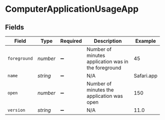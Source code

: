 # ComputerApplicationUsageApp


## Fields

| Field                                               | Type                                                | Required                                            | Description                                         | Example                                             |
| --------------------------------------------------- | --------------------------------------------------- | --------------------------------------------------- | --------------------------------------------------- | --------------------------------------------------- |
| `foreground`                                        | *number*                                            | :heavy_minus_sign:                                  | Number of minutes application was in the foreground | 45                                                  |
| `name`                                              | *string*                                            | :heavy_minus_sign:                                  | N/A                                                 | Safari.app                                          |
| `open`                                              | *number*                                            | :heavy_minus_sign:                                  | Number of minutes the application was open          | 150                                                 |
| `version`                                           | *string*                                            | :heavy_minus_sign:                                  | N/A                                                 | 11.0                                                |